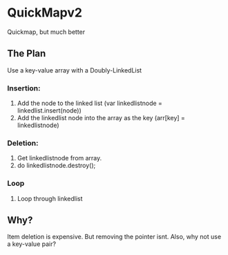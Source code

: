 # QuickMapv2
Quickmap, but much better

## The Plan
Use a key-value array with a Doubly-LinkedList
### Insertion: 
1. Add the node to the linked list (var linkedlistnode = linkedlist.insert(node))
2. Add the linkedlist node into the array as the key (arr[key] = linkedlistnode)

### Deletion:
1. Get linkedlistnode from array.
2. do linkedlistnode.destroy();

### Loop
1. Loop through linkedlist

## Why?

Item deletion is expensive. But removing the pointer isnt. Also, why not use a key-value pair?
